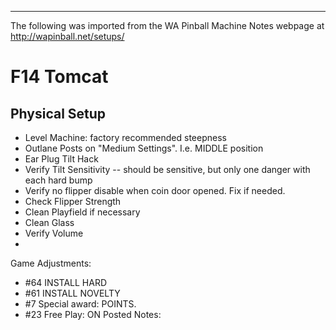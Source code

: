 ***
The following was imported from the WA Pinball Machine Notes webpage at http://wapinball.net/setups/
# F14 Tomcat
## Physical Setup
-   Level Machine: factory recommended steepness
-   Outlane Posts on "Medium Settings". I.e. MIDDLE position
-   Ear Plug Tilt Hack
-   Verify Tilt Sensitivity -- should be sensitive, but only one danger with each hard bump
-   Verify no flipper disable when coin door opened. Fix if needed.
-   Check Flipper Strength
-   Clean Playfield if necessary
-   Clean Glass
-   Verify Volume
-   
Game Adjustments:
-   #64 INSTALL HARD
-   #61 INSTALL NOVELTY
-   #7 Special award: POINTS.
-   #23 Free Play: ON
Posted Notes:
